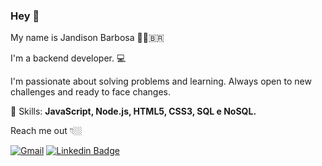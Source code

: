 ### Hey 👋

My name is Jandison Barbosa 👦🏼‍🇧🇷

I'm a backend developer. 💻

I'm passionate about solving problems and learning. Always open to new challenges and ready to face changes.

🚀 Skills: **JavaScript, Node.js, HTML5, CSS3, SQL e NoSQL.**

Reach me out 👇🏼

[![Gmail](https://img.shields.io/badge/-jandsonbarbosa.dev@gmail.com-e34c41?style=flat-square&labelColor=e34c41&logo=gmail&logoColor=white&link=jandsonbarbosa.dev@gmail.com)](mailto:jandsonbarbosa.dev@gmail.com) [![Linkedin Badge](https://img.shields.io/badge/-Jandison%20Barbosa-blue?style=flat-square&logo=Linkedin&logoColor=white&link=https://www.linkedin.com/in/jandisonbarbosa)](https://www.linkedin.com/in/jandisonbarbosa)


